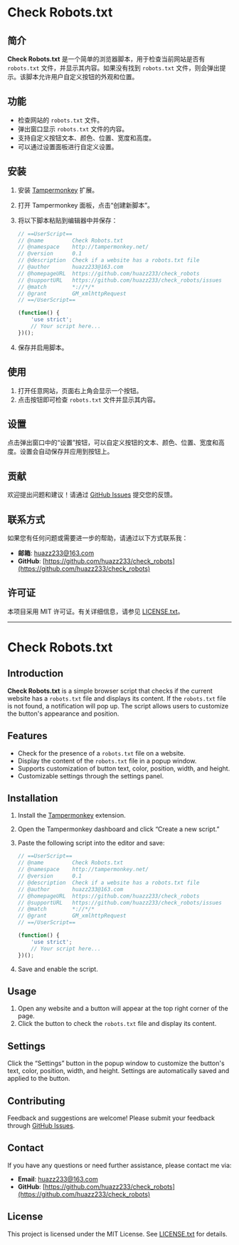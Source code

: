 # Check Robots.txt

## 简介

**Check Robots.txt** 是一个简单的浏览器脚本，用于检查当前网站是否有 `robots.txt` 文件，并显示其内容。如果没有找到 `robots.txt` 文件，则会弹出提示。该脚本允许用户自定义按钮的外观和位置。

## 功能

- 检查网站的 `robots.txt` 文件。
- 弹出窗口显示 `robots.txt` 文件的内容。
- 支持自定义按钮文本、颜色、位置、宽度和高度。
- 可以通过设置面板进行自定义设置。

## 安装

1. 安装 [Tampermonkey](https://www.tampermonkey.net/) 扩展。
2. 打开 Tampermonkey 面板，点击“创建新脚本”。
3. 将以下脚本粘贴到编辑器中并保存：

    ```javascript
    // ==UserScript==
    // @name         Check Robots.txt
    // @namespace    http://tampermonkey.net/
    // @version      0.1
    // @description  Check if a website has a robots.txt file
    // @author       huazz233@163.com
    // @homepageURL  https://github.com/huazz233/check_robots
    // @supportURL   https://github.com/huazz233/check_robots/issues
    // @match        *://*/*
    // @grant        GM_xmlhttpRequest
    // ==/UserScript==

    (function() {
        'use strict';
        // Your script here...
    })();
    ```

4. 保存并启用脚本。

## 使用

1. 打开任意网站，页面右上角会显示一个按钮。
2. 点击按钮即可检查 `robots.txt` 文件并显示其内容。

## 设置

点击弹出窗口中的“设置”按钮，可以自定义按钮的文本、颜色、位置、宽度和高度。设置会自动保存并应用到按钮上。

## 贡献

欢迎提出问题和建议！请通过 [GitHub Issues](https://github.com/huazz233/check_robots/issues) 提交您的反馈。

## 联系方式

如果您有任何问题或需要进一步的帮助，请通过以下方式联系我：

- **邮箱**: huazz233@163.com
- **GitHub**: [https://github.com/huazz233/check_robots](https://github.com/huazz233/check_robots)

## 许可证

本项目采用 MIT 许可证。有关详细信息，请参见 [LICENSE.txt](LICENSE.txt)。

---

# Check Robots.txt

## Introduction

**Check Robots.txt** is a simple browser script that checks if the current website has a `robots.txt` file and displays its content. If the `robots.txt` file is not found, a notification will pop up. The script allows users to customize the button's appearance and position.

## Features

- Check for the presence of a `robots.txt` file on a website.
- Display the content of the `robots.txt` file in a popup window.
- Supports customization of button text, color, position, width, and height.
- Customizable settings through the settings panel.

## Installation

1. Install the [Tampermonkey](https://www.tampermonkey.net/) extension.
2. Open the Tampermonkey dashboard and click “Create a new script.”
3. Paste the following script into the editor and save:

    ```javascript
    // ==UserScript==
    // @name         Check Robots.txt
    // @namespace    http://tampermonkey.net/
    // @version      0.1
    // @description  Check if a website has a robots.txt file
    // @author       huazz233@163.com
    // @homepageURL  https://github.com/huazz233/check_robots
    // @supportURL   https://github.com/huazz233/check_robots/issues
    // @match        *://*/*
    // @grant        GM_xmlhttpRequest
    // ==/UserScript==

    (function() {
        'use strict';
        // Your script here...
    })();
    ```

4. Save and enable the script.

## Usage

1. Open any website and a button will appear at the top right corner of the page.
2. Click the button to check the `robots.txt` file and display its content.

## Settings

Click the “Settings” button in the popup window to customize the button's text, color, position, width, and height. Settings are automatically saved and applied to the button.

## Contributing

Feedback and suggestions are welcome! Please submit your feedback through [GitHub Issues](https://github.com/huazz233/check_robots/issues).

## Contact

If you have any questions or need further assistance, please contact me via:

- **Email**: huazz233@163.com
- **GitHub**: [https://github.com/huazz233/check_robots](https://github.com/huazz233/check_robots)

## License

This project is licensed under the MIT License. See [LICENSE.txt](LICENSE.txt) for details.
